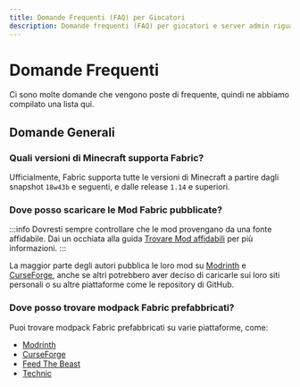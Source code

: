 ```yaml
---
title: Domande Frequenti (FAQ) per Giocatori
description: Domande frequenti (FAQ) per giocatori e server admin riguardanti Fabric.
---
```


# Domande Frequenti

Ci sono molte domande che vengono poste di frequente, quindi ne abbiamo compilato una lista qui.

## Domande Generali

### Quali versioni di Minecraft supporta Fabric?

Ufficialmente, Fabric supporta tutte le versioni di Minecraft a partire dagli snapshot `18w43b` e seguenti, e dalle release `1.14` e superiori.

### Dove posso scaricare le Mod Fabric pubblicate?

:::info
Dovresti sempre controllare che le mod provengano da una fonte affidabile. Dai un occhiata alla guida [Trovare Mod affidabili](./finding-mods.md) per più informazioni.
:::

La maggior parte degli autori pubblica le loro mod su [Modrinth](https://modrinth.com/mods?g=categories:%27fabric%27) e [CurseForge](https://www.curseforge.com/minecraft/search?class=mc-mods\&gameVersionTypeId=4), anche se altri potrebbero aver deciso di caricarle sui loro siti personali o su altre piattaforme come le repository di GitHub.

### Dove posso trovare modpack Fabric prefabbricati?

Puoi trovare modpack Fabric prefabbricati su varie piattaforme, come:

- [Modrinth](https://modrinth.com/modpacks?g=categories:%27fabric%27)
- [CurseForge](https://www.curseforge.com/minecraft/search?class=modpacks\&gameVersionTypeId=4)
- [Feed The Beast](https://www.feed-the-beast.com/ftb-app)
- [Technic](https://www.technicpack.net/modpacks)
